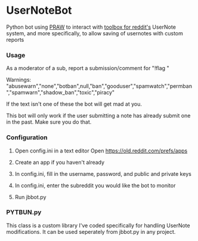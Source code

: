 # UserNoteBot

Python bot using [PRAW](https://github.com/praw-dev/praw) to interact with [toolbox for reddit's](https://www.reddit.com/r/toolbox/) UserNote system, and more specifically, to allow saving of usernotes with custom reports

### Usage

As a moderator of a sub, report a submission/comment for "!flag <warning> <note>"  
  
  Warnings: "abusewarn","none","botban",null,"ban","gooduser","spamwatch","permban","spamwarn","shadow_ban","toxic","piracy"
  
  If the text isn't one of these the bot will get mad at you. 
  
This bot will only work if the user submitting a note has already submit one in the past. Make sure you do that. 

### Configuration

1. Open config.ini in a text editor
Open https://old.reddit.com/prefs/apps

2. Create an app if you haven't already

3. In config.ini, fill in the username, password, and public and private keys

4. In config.ini, enter the subreddit you would like the bot to monitor

5. Run jbbot.py

### PYTBUN.py

This class is a custom library I've coded specifically for handling UserNote modifications. It can be used seperately from jbbot.py in any project.
